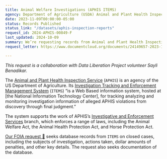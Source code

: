 ```yaml
---
title: Animal Welfare Investigations (APHIS ITEMS)
agency: Department of Agriculture (USDA) Animal and Plant Health Inspection Service (APHIS)
date: 2023-11-09T00:00:00-05:00 
status: Records Published
status_link: "/datasets/aphis-inspection-reports"
request_id: 2024-APHIS-00849-F
last_updated: 2024-10-09
summary: We’re requesting records from Animal and Plant Health Inspection Service’s Investigation Tracking and Enforcement Management System (ITEMS).
request_letter: https://www.documentcloud.org/documents/24149657-2023-11-09-aphis-items-database-foia-request-singer-vine

---
```


*This request is a collaboration with Data Liberation Project volunteer Sayli Benadikar.*

The [Animal and Plant Health Inspection Service](https://www.aphis.usda.gov/aphis/home/) (`APHIS`) is an agency of the US Department of Agriculture. Its [Investigation Tracking and Enforcement Management System](https://www.usda.gov/sites/default/files/documents/aphis-items-pia.pdf) (`ITEMS`) “is a Web Based information system, hosted at [the National Information Technology Center], for tracking analyzing and monitoring investigation information of alleged APHIS violations from discovery through final judgment.”

The system supports the work of APHIS’s [Investigative and Enforcement Services](https://www.aphis.usda.gov/aphis/ourfocus/business-services/ies/IES) branch, which enforces a range of laws, including the Animal Welfare Act, the Animal Health Protection Act, and Horse Protection Act.

[Our FOIA request 📄](https://www.documentcloud.org/documents/24149657-2023-11-09-aphis-items-database-foia-request-singer-vine) seeks database records from `ITEMS` on closed cases, including the subjects of investigation, actions taken, dollar amounts of penalties, and other key details. The request also seeks documentation of the database.
